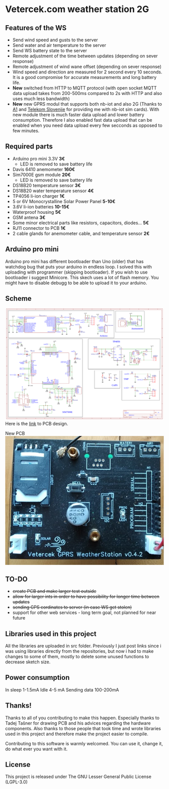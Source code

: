 # Vetercek.com weather station 2G

## Features of the WS
+ Send wind speed and gusts to the server
+ Send water and air temperature to the server
+ Send WS battery state to the server
+ Remote adjustment of the time between updates (depending on sever response)
+ Remote adjustment of wind wane offset (depending on sever response)
+ Wind speed and direction are measured for 2 second every 10 seconds. It is a good compromise for accurate measurements and long battery life.
+ **New** switched from HTTP to MQTT protocol (with open socket MQTT data upload takes from 200-500ms compared to 2s with HTTP and also uses much less bandwidth)
+ **New** new GPRS modul that supports both nb-iot and also 2G (Thanks to [A1](https://www.a1.si/) and [Telekom Slovenije](https://www.telekom.si/) for providing me with nb-iot sim cards). With new module there is much faster data upload and lower battery consumption. Therefore I also enabled fast data upload that can be enabled when you need data upload every few secconds as opposed to few minutes.

## Required parts
+ Arduino pro mini 3.3V **3€**
  + LED is removed to save battery life
+ Davis 6410 anemometer **160€**
+ Sim7000E gsm module **20€**
  + LED is removed to save battery life
+ DS18B20 temperature sensor **3€**
+ DS18B20 water temperature sensor **4€**
+ TP4056 li-ion charger **1€**
+ 5 or 6V Monocrystalline Solar Power Panel **5-10€**
+ 3.6V li-ion batteries **10-15€**
+ Waterproof housing **5€**
+ GSM antena **3€**
+ Some minor electrical parts like resistors, capacitors, diodes... **5€**
+ RJ11 connector to PCB **1€**
+ 2 cable glands for anemometer cable, and temperature sensor **2€**

## Arduino pro mini
Arduino pro mini has different bootloader than Uno (older) that has watchdog bug that puts your arduino in endless loop. I solved this with uploading with programmer (skipping bootloader). If you wish to use bootloader i suggest Minicore. This skech uses a lot of flash memory. You might have to disable debugg to be able to upload it to your arduino.

## Scheme
![Scheme](img/scheme.png)  
Here is the [link](https://easyeda.com/jaka87/new-vetercek) to PCB design.  

New PCB  
![PCB](img/pcb.jpg)  

## TO-DO
+  ~~create PCB and make larger test outside~~
+ ~~allow for larger ints in order to have possibility for longer time between updates~~
+ ~~sending GPS cordinates to server (in case WS get stolen)~~
+ support for other web services - long term goal, not planned for near future

## Libraries used in this project
All the libraries are uploaded in src folder. Previously I just post links since i was using libraries directly from the repositories, but now i had to make changes to some of them, mostly to delete some unused functions to decrease sketch size.


## Power consumption
In sleep 1-1.5mA
Idle 4-5 mA
Sending data 100-200mA


## Thanks!
Thanks to all of you contributing to make this happen. Especially thanks to Tadej Tašner for drawing PCB and his advices regarding the hardware components. Also thanks to those people that took time and wrote libraries used in this project and therefore make the project easier to compile.

Contributing to this software is warmly welcomed. You can use it, change it, do what ever you want with it.

## License
This project is released under
The GNU Lesser General Public License (LGPL-3.0)
